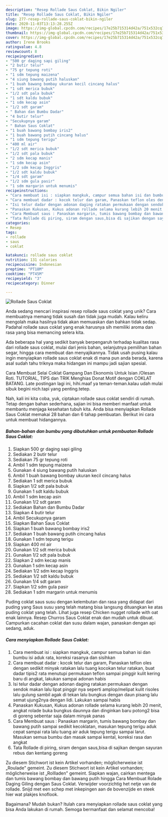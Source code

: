 ```yaml
---
description: "Resep Rollade Saus Coklat, Bikin Ngiler"
title: "Resep Rollade Saus Coklat, Bikin Ngiler"
slug: 277-resep-rollade-saus-coklat-bikin-ngiler
date: 2020-11-03T13:13:28.255Z
image: https://img-global.cpcdn.com/recipes/17e25b715314d42a/751x532cq70/rollade-saus-coklat-foto-resep-utama.jpg
thumbnail: https://img-global.cpcdn.com/recipes/17e25b715314d42a/751x532cq70/rollade-saus-coklat-foto-resep-utama.jpg
cover: https://img-global.cpcdn.com/recipes/17e25b715314d42a/751x532cq70/rollade-saus-coklat-foto-resep-utama.jpg
author: Irene Brooks
ratingvalue: 4.8
reviewcount: 8
recipeingredient:
- "500 gr daging sapi giling"
- "2 butir telur"
- "75 gr tepung roti"
- "1 sdm tepung maizena"
- "4 siung bawang putih haluskan"
- "1 buah bawang bombay ukuran kecil cincang halus"
- "1 sdt merica bubuk"
- "1/2 sdt pala bubuk"
- "1 sdt kaldu bubuk"
- "1 sdm kecap asin"
- "1/2 sdt garam"
- " Bahan dan Bumbu Dadar"
- "4 butir telur"
- "Secukupnya garam"
- " Bahan Saus Coklat"
- "1 buah bawang bombay iris2"
- "1 buah bawang putih cincang halus"
- "1 sdm tepung terigu"
- "400 ml air"
- "1/2 sdt merica bubuk"
- "1/2 sdt pala bubuk"
- "2 sdm kecap manis"
- "1 sdm kecap asin"
- "1/2 sdm kecap Inggris"
- "1/2 sdt kaldu bubuk"
- "1/4 sdt garam"
- "1/2 sdm gula pasir"
- "1 sdm margarin untuk menumis"
recipeinstructions:
- "Cara membuat isi : siapkan mangkuk, campur semua bahan isi dan bumbu isi aduk rata, koreksi rasanya dan sisihkan"
- "Cara membuat dadar : kocok telur dan garam, Panaskan teflon oles dengan sedikit minyak ratakan lalu tuang kocokan telur ratakan, buat dadar tipis2 rata menutupi permukaan teflon sampai pinggir kulit kering baru di angkat, lakukan sampai adonan habis"
- "Isi telur dadar dengan adonan daging ratakan permukaan dengan sendok makan lalu lipat pinggir nya seperti amplop/melipat kulit risoles lalu gulung sambil agak di tekan lalu bungkus dengan daun pisang lalu semat ujung2nya dengan lidi. Lakukan sampai habis"
- "Panaskan Kukusan, Kukus adonan rollade selama kurang lebih 20 menit, angkat rolade buka bungkus daunnya dan dinginkan baru potong2 bisa di goreng sebentar saja dalam minyak panas"
- "Cara Membuat saus : Panaskan margarin, tumis bawang bombay dan bawang putih sampai sedikit kecoklatan, masukan tepung terigu aduk cepat sampai rata lalu tuang air aduk tepung terigu sampai larut. Masukan semua bumbu dan masak sampai kental, koreksi rasa dan angkat"
- "Tata Rollade di piring, siram dengan saus,bisa di sajikan dengan sayuran rebus dan kentang goreng"
categories:
- Resep
tags:
- rollade
- saus
- coklat

katakunci: rollade saus coklat 
nutrition: 131 calories
recipecuisine: Indonesian
preptime: "PT18M"
cooktime: "PT45M"
recipeyield: "3"
recipecategory: Dinner

---
```



![Rollade Saus Coklat](https://img-global.cpcdn.com/recipes/17e25b715314d42a/751x532cq70/rollade-saus-coklat-foto-resep-utama.jpg)

Anda sedang mencari inspirasi resep rollade saus coklat yang unik? Cara membuatnya memang tidak susah dan tidak juga mudah. Kalau keliru mengolah maka hasilnya tidak akan memuaskan dan bahkan tidak sedap. Padahal rollade saus coklat yang enak harusnya sih memiliki aroma dan rasa yang bisa memancing selera kita.

Ada beberapa hal yang sedikit banyak berpengaruh terhadap kualitas rasa dari rollade saus coklat, mulai dari jenis bahan, selanjutnya pemilihan bahan segar, hingga cara membuat dan menyajikannya. Tidak usah pusing kalau ingin menyiapkan rollade saus coklat enak di mana pun anda berada, karena asal sudah tahu triknya maka hidangan ini mampu jadi sajian spesial.

Cara Membuat Selai Coklat Gampang Dan Ekonomis Untuk Isian /Olesan Roti. TUTORIAL, TIPS dan TRIK Menghias Donat Motif dengan COKLAT BATANG. Late postingan lagi ini, hihi.maaf ya teman-teman.kalau udah mulai sibuk begini nich.tapi yang penting.tetep.


Nah, kali ini kita coba, yuk, ciptakan rollade saus coklat sendiri di rumah. Tetap dengan bahan sederhana, sajian ini bisa memberi manfaat untuk membantu menjaga kesehatan tubuh kita. Anda bisa menyiapkan Rollade Saus Coklat memakai 28 bahan dan 6 tahap pembuatan. Berikut ini cara untuk membuat hidangannya.

<!--inarticleads1-->

##### Bahan-bahan dan bumbu yang dibutuhkan untuk pembuatan Rollade Saus Coklat:

1. Siapkan 500 gr daging sapi giling
1. Sediakan 2 butir telur
1. Sediakan 75 gr tepung roti
1. Ambil 1 sdm tepung maizena
1. Gunakan 4 siung bawang putih haluskan
1. Ambil 1 buah bawang bombay ukuran kecil cincang halus
1. Sediakan 1 sdt merica bubuk
1. Siapkan 1/2 sdt pala bubuk
1. Gunakan 1 sdt kaldu bubuk
1. Ambil 1 sdm kecap asin
1. Gunakan 1/2 sdt garam
1. Sediakan  Bahan dan Bumbu Dadar
1. Siapkan 4 butir telur
1. Ambil Secukupnya garam
1. Siapkan  Bahan Saus Coklat
1. Siapkan 1 buah bawang bombay iris2
1. Sediakan 1 buah bawang putih cincang halus
1. Gunakan 1 sdm tepung terigu
1. Siapkan 400 ml air
1. Gunakan 1/2 sdt merica bubuk
1. Gunakan 1/2 sdt pala bubuk
1. Siapkan 2 sdm kecap manis
1. Gunakan 1 sdm kecap asin
1. Sediakan 1/2 sdm kecap Inggris
1. Sediakan 1/2 sdt kaldu bubuk
1. Gunakan 1/4 sdt garam
1. Siapkan 1/2 sdm gula pasir
1. Sediakan 1 sdm margarin untuk menumis


Puding coklat saus susu dengan kelembutan dan rasa yang didapat dari puding yang Saus susu yang telah matang bisa langsung dituangkan ke atas puding coklat yang telah. Lihat juga resep Chicken nugget rollade with oat enak lainnya. Resep Churros Saus Coklat enak dan mudah untuk dibuat. Campurkan cacahan coklat dan susu dalam wajan, panaskan dengan api sedang, aduk. 

<!--inarticleads2-->

##### Cara menyiapkan Rollade Saus Coklat:

1. Cara membuat isi : siapkan mangkuk, campur semua bahan isi dan bumbu isi aduk rata, koreksi rasanya dan sisihkan
1. Cara membuat dadar : kocok telur dan garam, Panaskan teflon oles dengan sedikit minyak ratakan lalu tuang kocokan telur ratakan, buat dadar tipis2 rata menutupi permukaan teflon sampai pinggir kulit kering baru di angkat, lakukan sampai adonan habis
1. Isi telur dadar dengan adonan daging ratakan permukaan dengan sendok makan lalu lipat pinggir nya seperti amplop/melipat kulit risoles lalu gulung sambil agak di tekan lalu bungkus dengan daun pisang lalu semat ujung2nya dengan lidi. Lakukan sampai habis
1. Panaskan Kukusan, Kukus adonan rollade selama kurang lebih 20 menit, angkat rolade buka bungkus daunnya dan dinginkan baru potong2 bisa di goreng sebentar saja dalam minyak panas
1. Cara Membuat saus : Panaskan margarin, tumis bawang bombay dan bawang putih sampai sedikit kecoklatan, masukan tepung terigu aduk cepat sampai rata lalu tuang air aduk tepung terigu sampai larut. Masukan semua bumbu dan masak sampai kental, koreksi rasa dan angkat
1. Tata Rollade di piring, siram dengan saus,bisa di sajikan dengan sayuran rebus dan kentang goreng


Zu diesem Stichwort ist kein Artikel vorhanden; möglicherweise ist „Roulade&#34; gemeint. Zu diesem Stichwort ist kein Artikel vorhanden; möglicherweise ist „Rollladen&#34; gemeint. Siapkan wajan, cairkan mentega dan tumis bawang bombay dan bawang putih hingga Cara Membuat Rolade Daging Giling dengan Saus Coklat. Verwijder voorzichtig het netje van de rollade. Snijd met een schep met inkepingen aan de bovenzijde en steek hier wat plakjes knoflook. 

Bagaimana? Mudah bukan? Itulah cara menyiapkan rollade saus coklat yang bisa Anda lakukan di rumah. Semoga bermanfaat dan selamat mencoba!

